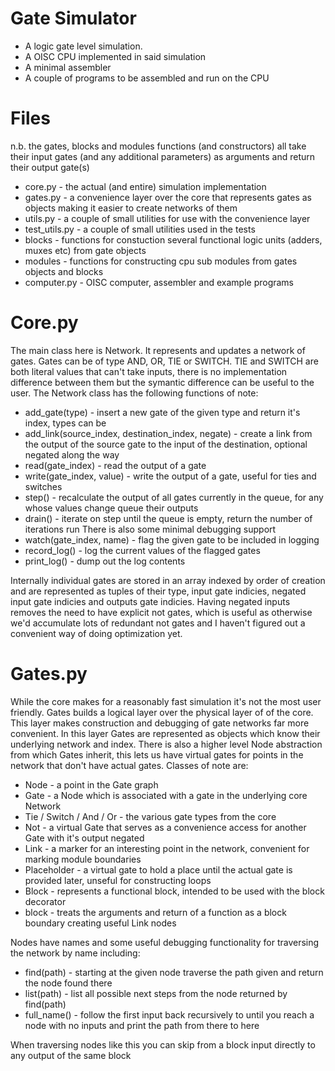 # Gate Simulator
* A logic gate level simulation.
* A OISC CPU implemented in said simulation
* A minimal assembler
* A couple of programs to be assembled and run on the CPU

# Files
n.b. the gates, blocks and modules functions (and constructors) all take their input gates (and any additional parameters) as arguments and return their output gate(s)
* core.py - the actual (and entire) simulation implementation
* gates.py - a convenience layer over the core that represents gates as objects making it easier to create networks of them
* utils.py - a couple of small utilities for use with the convenience layer
* test_utils.py - a couple of small utilities used in the tests
* blocks - functions for constuction several functional logic units (adders, muxes etc) from gate objects
* modules - functions for constructing cpu sub modules from gates objects and blocks
* computer.py - OISC computer, assembler and example programs

# Core.py
The main class here is Network. It represents and updates a network of gates. Gates can be of type AND, OR, TIE or SWITCH. TIE and SWITCH are both literal values that can't take inputs, there is no implementation difference between them but the symantic difference can be useful to the user.
The Network class has the following functions of note:
* add_gate(type) - insert a new gate of the given type and return it's index, types can be
* add_link(source_index, destination_index, negate) - create a link from the output of the source gate to the input of the destination, optional negated along the way
* read(gate_index) - read the output of a gate
* write(gate_index, value) - write the output of a gate, useful for ties and switches
* step() - recalculate the output of all gates currently in the queue, for any whose values change queue their outputs
* drain() - iterate on step until the queue is empty, return the number of iterations run
There is also some minimal debugging support
* watch(gate_index, name) - flag the given gate to be included in logging
* record_log() - log the current values of the flagged gates
* print_log() - dump out the log contents

Internally individual gates are stored in an array indexed by order of creation and are represented as tuples of their type, input gate indicies, negated input gate indicies and outputs gate indicies. Having negated inputs removes the need to have explicit not gates, which is useful as otherwise we'd accumulate lots of redundant not gates and I haven't figured out a convenient way of doing optimization yet.

# Gates.py
While the core makes for a reasonably fast simulation it's not the most user friendly. Gates builds a logical layer over the physical layer of of the core. This layer makes construction and debugging of gate networks far more convenient. In this layer Gates are represented as objects which know their underlying network and index. There is also a higher level Node abstraction from which Gates inherit, this lets us have virtual gates for points in the network that don't have actual gates. Classes of note are:
* Node - a point in the Gate graph
* Gate - a Node which is associated with a gate in the underlying core Network
* Tie / Switch / And / Or - the various gate types from the core
* Not - a virtual Gate that serves as a convenience access for another Gate with it's output negated
* Link - a marker for an interesting point in the network, convenient for marking module boundaries
* Placeholder - a virtual gate to hold a place until the actual gate is provided later, unseful for constructing loops
* Block - represents a functional block, intended to be used with the block decorator
* block - treats the arguments and return of a function as a block boundary creating useful Link nodes

Nodes have names and some useful debugging functionality for traversing the network by name including:
* find(path) - starting at the given node traverse the path given and return the node found there
* list(path) - list all possible next steps from the node returned by find(path)
* full_name() - follow the first input back recursively to until you reach a node with no inputs and print the path from there to here

When traversing nodes like this you can skip from a block input directly to any output of the same block


